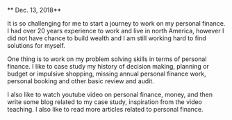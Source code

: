 
** Dec. 13, 2018**<br>


It is so challenging for me to start a journey to work on my personal finance. I had over 20 years experience to work and live in north America, however I did not have chance to build wealth and I am still working hard to find solutions for myself. 

One thing is to work on my problem solving skills in terms of personal finance. I like to case study my history of decision making, planning or budget or impulsive shopping, missing annual personal finance work, personal booking and other basic review and audit. 

I also like to watch youtube video on personal finance, money, and then write some blog related to my case study, inspiration from the video teaching. I also like to read more articles related to personal finance. 

